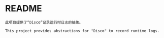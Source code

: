 # README

```
此项目提供了“Disco”记录运行时日志的抽象。

This project provides abstractions for "Disco" to record runtime logs.
```

